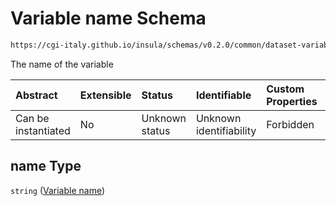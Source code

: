 # Variable name Schema

```txt
https://cgi-italy.github.io/insula/schemas/v0.2.0/common/dataset-variable.schema.json#/properties/name
```

The name of the variable

| Abstract            | Extensible | Status         | Identifiable            | Custom Properties | Additional Properties | Access Restrictions | Defined In                                                                                           |
| :------------------ | :--------- | :------------- | :---------------------- | :---------------- | :-------------------- | :------------------ | :--------------------------------------------------------------------------------------------------- |
| Can be instantiated | No         | Unknown status | Unknown identifiability | Forbidden         | Allowed               | none                | [dataset-variable.schema.json\*](schemas/common/dataset-variable.schema.json) |

## name Type

`string` ([Variable name](dataset-variable-properties-variable-name.md))
